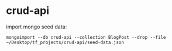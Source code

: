 # crud-api


import mongo seed data:

```
mongoimport --db crud-api --collection BlogPost --drop --file ~/Desktop/tf_projects/crud-api/seed-data.json
```